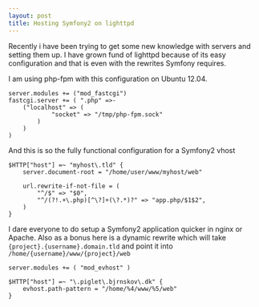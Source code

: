 ```yaml
---
layout: post
title: Hosting Symfony2 on lighttpd
---
```


Recently i have been trying to get some new knowledge with servers and setting them up.
I have grown fund of lighttpd because of its easy configuration and that is even with the rewrites
Symfony requires.

I am using php-fpm with this configuration on Ubuntu 12.04.

    server.modules += ("mod_fastcgi")
    fastcgi.server += ( ".php" =>-
        ("localhost" => (
                "socket" => "/tmp/php-fpm.sock"
            )
        )
    )

And this is so the fully functional configuration for a Symfony2 vhost

    $HTTP["host"] =~ "myhost\.tld" {
        server.document-root = "/home/user/www/myhost/web"

        url.rewrite-if-not-file = (
            "^/$" => "$0",
            "^/(?!.+\.php)[^\?]+(\?.*)?" => "app.php/$1$2",
        )
    }

I dare everyone to do setup a Symfony2 application quicker in nginx or Apache. Also as a bonus here is a dynamic rewrite
which will take `{project}.{username}.domain.tld` and point it into `/home/{username}/www/{project}/web`

    server.modules += ( "mod_evhost" )

    $HTTP["host"] =~ "\.piglet\.bjrnskov\.dk" {
        evhost.path-pattern = "/home/%4/www/%5/web"
    }
